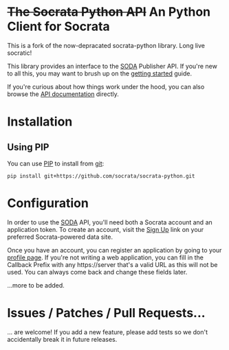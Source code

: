 <strike>The Socrata Python API</strike> An Python Client for Socrata
======================

This is a fork of the now-depracated socrata-python library. Long live socratic!

This library provides an interface to the [SODA][] Publisher API. If you're new to all this, you may want to brush up on the [getting started][] guide.

If you're curious about how things work under the hood, you can also browse the [API documentation][] directly.

[soda]: http://dev.socrata.com/
[getting started]: http://dev.socrata.com/publisher/getting-started
[api documentation]: http://opendata.socrata.com/api/docs/


Installation
===========

Using PIP
---------

You can use [PIP][] to install from [git][]:

    pip install git+https://github.com/socrata/socrata-python.git

[pip]: http://www.pip-installer.org/en/latest/index.html
[git]: http://www.pip-installer.org/en/latest/usage.html#version-control-systems


Configuration
=============

In order to use the [SODA][] API, you'll need both a Socrata account and an application token. To create an account, visit the [Sign Up][] link on your preferred Socrata-powered data site.

Once you have an account, you can register an application by going to your [profile page][]. If you're not writing a web application, you can fill in the Callback Prefix with any https://server that's a valid URL as this will not be used. You can always come back and change these fields later.

[soda]: http://dev.socrata.com/
[sign up]: http://opendata.socrata.com/signup
[profile page]: http://opendata.socrata.com/profile/app_tokens

...more to be added.


Issues / Patches / Pull Requests...
===================================

... are welcome! If you add a new feature, please add tests so we don't accidentally break it in future releases.
